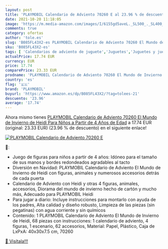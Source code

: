 ```yaml
---
layout: post
title: 'PLAYMOBIL Calendario de Adviento 70260 E al 23.96 % de descuento'
date: 2021-10-20 11:18:05
image: 'https://m.media-amazon.com/images/I/6155gd5aveL._SL500_._SL400_.jpg'
comments: true
category: ofertas
author: 'tole.es'
slug: 'B085FL43X2-es PLAYMOBIL Calendario de Adviento 70260 El Mundo de...'
sku: 'B085FL43X2-es'
tags: [ 'Calendarios de adviento de juguete','Juguetes','Juguetes y juegos','adviento','playmobil', ]
actualPrice: 17.74 EUR
currency: EUR
price: 17.74
comparePrice: 23.33 EUR
prodname: 'PLAYMOBIL Calendario de Adviento 70260 El Mundo de Invierno de Heidi  Para Niños a Partir de 4 Años de Edad'
country: 'es'
flag: '🇪🇸'
brand: 'PLAYMOBIL'
buyurl: 'https://www.amazon.es/dp/B085FL43X2/?tag=tolees-21'
descuento: '23.96'
average: '17.74'
---
```


Ahora mismo tienes [PLAYMOBIL Calendario de Adviento 70260 El Mundo de Invierno de Heidi  Para Niños a Partir de 4 Años de Edad](https://www.amazon.es/dp/B085FL43X2/?tag=tolees-21) a 17.74 EUR (original: 23.33 EUR) (23.96 %  de descuento) en el siguiente enlace!

[![PLAYMOBIL Calendario de Adviento 70260 E](https://m.media-amazon.com/images/I/6155gd5aveL._SL500_._SL400_.jpg)](https://www.amazon.es/dp/B085FL43X2/?tag=tolees-21)

🔎:

- Juego de figuras para niños a partir de 4 años: Idóneo para el tamaño de sus manos y bordes redondeados agradables al tacto
- Diversión en Navidad: PLAYMOBIL Calendario de Adviento El Mundo de Invierno de Heidi con figuras, animales y numerosos accesorios detrás de cada puerta
- Calendario de Adviento con Heidi y otras 4 figuras, animales, accesorios, Diorama del mundo de invierno hecho de cartón y mucho más, Adecuado para PLAYMOBIL Heidi
- Para jugar a diario: Incluye instrucciones para montarlo con ayuda de los padres, Alta calidad y diseño robusto, Limpieza de las piezas (sin pegatinas) con agua corriente y sin químicos
- Contenido: 1 PLAYMOBIL Calendario de Adviento El Mundo de Invierno de Heidi, 68 piezas con instrucciones: 1 calendario de adviento, 4 figuras, 1 escenario, 62 accesorios, Material: Papel, Plástico, Caja de LxPxA: 40x30x7.5 cm, 70260

[🛒 Visítala!!!](https://www.amazon.es/dp/B085FL43X2/?tag=tolees-21)
